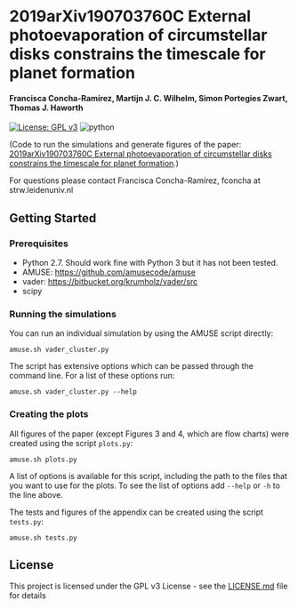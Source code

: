 # 2019arXiv190703760C External photoevaporation of circumstellar disks constrains the timescale for planet formation
#### Francisca Concha-Ramírez, Martijn J. C. Wilhelm, Simon Portegies Zwart, Thomas J. Haworth
[![License: GPL v3](https://img.shields.io/badge/License-GPL%20v3-blue.svg)](https://www.gnu.org/licenses/gpl-3.0) ![python](https://img.shields.io/badge/python-2.7-yellow.svg)

(Code to run the simulations and generate figures of the paper: [2019arXiv190703760C External photoevaporation of circumstellar disks constrains the timescale for planet formation](https://arxiv.org/abs/1907.03760).)

For questions please contact Francisca Concha-Ramírez, fconcha at strw.leidenuniv.nl

## Getting Started

### Prerequisites
* Python 2.7. Should work fine with Python 3 but it has not been tested.
* AMUSE: https://github.com/amusecode/amuse
* vader: https://bitbucket.org/krumholz/vader/src
* scipy

### Running the simulations

You can run an individual simulation by using the AMUSE script directly:

```
amuse.sh vader_cluster.py
```

The script has extensive options which can be passed through the command line. For a list of these options run:

```
amuse.sh vader_cluster.py --help
```

### Creating the plots

All figures of the paper (except Figures 3 and 4, which are flow charts) were created using the script ``plots.py``:

```
amuse.sh plots.py
```
A list of options is available for this script, including the path to the files that you want to use for the plots. To see the list of options add ```--help``` or ```-h``` to the line above.

The tests and figures of the appendix can be created using the script ``tests.py``:

```
amuse.sh tests.py
```

## License

This project is licensed under the GPL v3 License - see the [LICENSE.md](LICENSE.md) file for details
